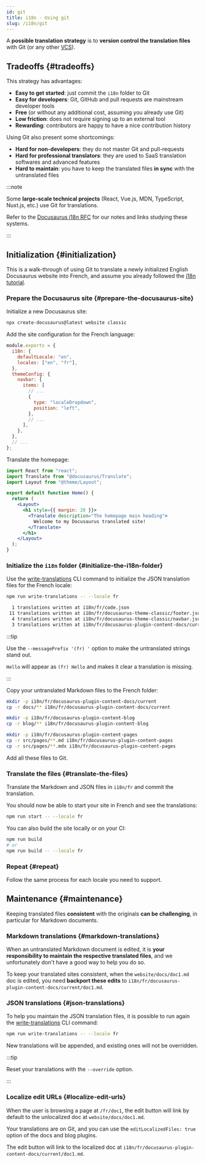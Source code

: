 ```yaml
---
id: git
title: i18n - Using git
slug: /i18n/git
---
```


A **possible translation strategy** is to **version control the translation files** with Git (or any other [VCS](https://en.wikipedia.org/wiki/Version_control)).

## Tradeoffs {#tradeoffs}

This strategy has advantages:

- **Easy to get started**: just commit the `i18n` folder to Git
- **Easy for developers**: Git, GitHub and pull requests are mainstream developer tools
- **Free** (or without any additional cost, assuming you already use Git)
- **Low friction**: does not require signing up to an external tool
- **Rewarding**: contributors are happy to have a nice contribution history

Using Git also present some shortcomings:

- **Hard for non-developers**: they do not master Git and pull-requests
- **Hard for professional translators**: they are used to SaaS translation softwares and advanced features
- **Hard to maintain**: you have to keep the translated files **in sync** with the untranslated files

:::note

Some **large-scale technical projects** (React, Vue.js, MDN, TypeScript, Nuxt.js, etc.) use Git for translations.

Refer to the [Docusaurus i18n RFC](https://github.com/facebook/docusaurus/issues/3317) for our notes and links studying these systems.

:::

## Initialization {#initialization}

This is a walk-through of using Git to translate a newly initialized English Docusaurus website into French, and assume you already followed the [i18n tutorial](./i18n-tutorial.md).

### Prepare the Docusaurus site {#prepare-the-docusaurus-site}

Initialize a new Docusaurus site:

```bash
npx create-docusaurus@latest website classic
```

Add the site configuration for the French language:

```js title="docusaurus.config.js"
module.exports = {
  i18n: {
    defaultLocale: "en",
    locales: ["en", "fr"],
  },
  themeConfig: {
    navbar: {
      items: [
        // ...
        {
          type: "localeDropdown",
          position: "left",
        },
        // ...
      ],
    },
  },
  // ...
};
```

Translate the homepage:

```jsx title="src/pages/index.js"
import React from "react";
import Translate from "@docusaurus/Translate";
import Layout from "@theme/Layout";

export default function Home() {
  return (
    <Layout>
      <h1 style={{ margin: 20 }}>
        <Translate description="The homepage main heading">
          Welcome to my Docusaurus translated site!
        </Translate>
      </h1>
    </Layout>
  );
}
```

### Initialize the `i18n` folder {#initialize-the-i18n-folder}

Use the [write-translations](../cli.md#docusaurus-write-translations-sitedir) CLI command to initialize the JSON translation files for the French locale:

```bash npm2yarn
npm run write-translations -- --locale fr

  1 translations written at i18n/fr/code.json
 11 translations written at i18n/fr/docusaurus-theme-classic/footer.json
  4 translations written at i18n/fr/docusaurus-theme-classic/navbar.json
  3 translations written at i18n/fr/docusaurus-plugin-content-docs/current.json
```

:::tip

Use the `--messagePrefix '(fr) '` option to make the untranslated strings stand out.

`Hello` will appear as `(fr) Hello` and makes it clear a translation is missing.

:::

Copy your untranslated Markdown files to the French folder:

```bash
mkdir -p i18n/fr/docusaurus-plugin-content-docs/current
cp -r docs/** i18n/fr/docusaurus-plugin-content-docs/current

mkdir -p i18n/fr/docusaurus-plugin-content-blog
cp -r blog/** i18n/fr/docusaurus-plugin-content-blog

mkdir -p i18n/fr/docusaurus-plugin-content-pages
cp -r src/pages/**.md i18n/fr/docusaurus-plugin-content-pages
cp -r src/pages/**.mdx i18n/fr/docusaurus-plugin-content-pages
```

Add all these files to Git.

### Translate the files {#translate-the-files}

Translate the Markdown and JSON files in `i18n/fr` and commit the translation.

You should now be able to start your site in French and see the translations:

```bash npm2yarn
npm run start -- --locale fr
```

You can also build the site locally or on your CI:

```bash npm2yarn
npm run build
# or
npm run build -- --locale fr
```

### Repeat {#repeat}

Follow the same process for each locale you need to support.

## Maintenance {#maintenance}

Keeping translated files **consistent** with the originals **can be challenging**, in particular for Markdown documents.

### Markdown translations {#markdown-translations}

When an untranslated Markdown document is edited, it is **your responsibility to maintain the respective translated files**, and we unfortunately don't have a good way to help you do so.

To keep your translated sites consistent, when the `website/docs/doc1.md` doc is edited, you need **backport these edits** to `i18n/fr/docusaurus-plugin-content-docs/current/doc1.md`.

### JSON translations {#json-translations}

To help you maintain the JSON translation files, it is possible to run again the [write-translations](../cli.md#docusaurus-write-translations-sitedir) CLI command:

```bash npm2yarn
npm run write-translations -- --locale fr
```

New translations will be appended, and existing ones will not be overridden.

:::tip

Reset your translations with the `--override` option.

:::

### Localize edit URLs {#localize-edit-urls}

When the user is browsing a page at `/fr/doc1`, the edit button will link by default to the unlocalized doc at `website/docs/doc1.md`.

Your translations are on Git, and you can use the `editLocalizedFiles: true` option of the docs and blog plugins.

The edit button will link to the localized doc at `i18n/fr/docusaurus-plugin-content-docs/current/doc1.md`.

